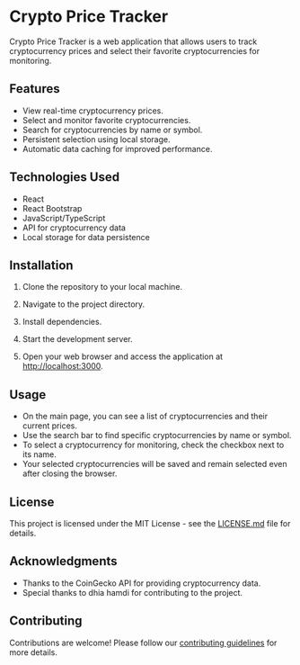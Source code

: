 # Crypto Price Tracker

Crypto Price Tracker is a web application that allows users to track cryptocurrency prices and select their favorite cryptocurrencies for monitoring.

## Features

- View real-time cryptocurrency prices.
- Select and monitor favorite cryptocurrencies.
- Search for cryptocurrencies by name or symbol.
- Persistent selection using local storage.
- Automatic data caching for improved performance.

## Technologies Used

- React
- React Bootstrap
- JavaScript/TypeScript
- API for cryptocurrency data 
- Local storage for data persistence

## Installation

1. Clone the repository to your local machine.


2. Navigate to the project directory.


3. Install dependencies.


4. Start the development server.


5. Open your web browser and access the application at [http://localhost:3000](http://localhost:3000).

## Usage

- On the main page, you can see a list of cryptocurrencies and their current prices.
- Use the search bar to find specific cryptocurrencies by name or symbol.
- To select a cryptocurrency for monitoring, check the checkbox next to its name.
- Your selected cryptocurrencies will be saved and remain selected even after closing the browser.

## License

This project is licensed under the MIT License - see the [LICENSE.md](LICENSE.md) file for details.

## Acknowledgments

- Thanks to the CoinGecko API for providing cryptocurrency data.
- Special thanks to dhia hamdi for contributing to the project.

## Contributing

Contributions are welcome! Please follow our [contributing guidelines](CONTRIBUTING.md) for more details.
